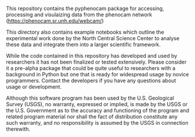 This repository contains the pyphenocam package for accessing, processing and visulaizing
data from the phenocam network (https://phenocam.sr.unh.edu/webcam/)

This directory also contains example notebooks which outline the experimental work done by the 
North Central Science Center to analyse these data and integrate them into a larger scientific framework.

While the code contained in this repository has developed and used by researchers it has not been 
finalized or tested extensively.  Please consider it a pre-alpha package that could be quite useful to 
researchers with a background in Python but one that is ready for widespread usage by novice programmers. 
Contact the developers if you have any questions about usage or development.

Although this software program has been used by the U.S. Geological Survey (USGS), no warranty, expressed or implied, is made by the USGS or the U.S. Government as to the accuracy and functioning of the program and related program material nor shall the fact of distribution constitute any such warranty, and no responsibility is assumed by the USGS in connection therewith.